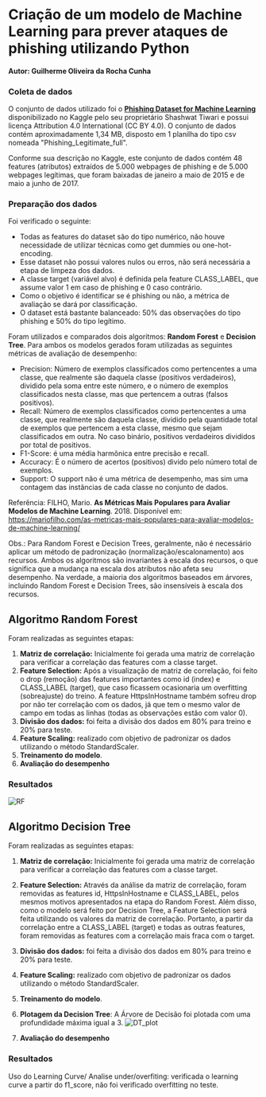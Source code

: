 # Criação de um modelo de Machine Learning para prever ataques de phishing utilizando Python
#### Autor: Guilherme Oliveira da Rocha Cunha

### Coleta de dados
O conjunto de dados utilizado foi o [**Phishing Dataset for Machine Learning**](https://www.kaggle.com/datasets/shashwatwork/phishing-dataset-for-machine-learning) disponibilizado no Kaggle pelo seu proprietário Shashwat Tiwari e possui licença Attribution 4.0 International (CC BY 4.0). O conjunto de dados contém aproximadamente 1,34 MB, disposto em 1 planilha do tipo csv nomeada "Phishing_Legitimate_full".

Conforme sua descrição no Kaggle, este conjunto de dados contém 48 features (atributos) extraídos de 5.000 webpages de phishing e de 5.000 webpages legítimas, que foram baixadas de janeiro a maio de 2015 e de maio a junho de 2017.

### Preparação dos dados
Foi verificado o seguinte: 
- Todas as features do dataset são do tipo numérico, não houve necessidade de utilizar técnicas como get dummies ou one-hot-encoding.
- Esse dataset não possui valores nulos ou erros, não será necessária a etapa de limpeza dos dados.
- A classe target (variável alvo) é definida pela feature CLASS_LABEL, que assume valor 1 em caso de phishing e 0 caso contrário.
- Como o objetivo é identificar se é phishing ou não, a métrica de avaliação se dará por classificação.
- O dataset está bastante balanceado: 50% das observações do tipo phishing e 50% do tipo legítimo.

Foram utilizados e comparados dois algoritmos: **Random Forest** e **Decision Tree**. Para ambos os modelos gerados foram utilizadas as seguintes métricas de avaliação de desempenho:
- Precision: Número de exemplos classificados como pertencentes a uma classe, que realmente são daquela classe (positivos verdadeiros), dividido pela soma entre este número, e o número de exemplos classificados nesta classe, mas que pertencem a outras (falsos positivos).
- Recall: Número de exemplos classificados como pertencentes a uma classe, que realmente são daquela classe, dividido pela quantidade total de exemplos que pertencem a esta classe, mesmo que sejam classificados em outra. No caso binário, positivos verdadeiros divididos por total de positivos.
- F1-Score: é uma média harmônica entre precisão e recall.
- Accuracy: É o número de acertos (positivos) divido pelo número total de exemplos.
- Support: O support não é uma métrica de desempenho, mas sim uma contagem das instâncias de cada classe no conjunto de dados.

Referência: FILHO, Mario. **As Métricas Mais Populares para Avaliar Modelos de Machine Learning**. 2018. Disponível em: https://mariofilho.com/as-metricas-mais-populares-para-avaliar-modelos-de-machine-learning/

Obs.: Para Random Forest e Decision Trees, geralmente, não é necessário aplicar um método de padronização (normalização/escalonamento) aos recursos. Ambos os algoritmos são invariantes à escala dos recursos, o que significa que a mudança na escala dos atributos não afeta seu desempenho. Na verdade, a maioria dos algoritmos baseados em árvores, incluindo Random Forest e Decision Trees, são insensíveis à escala dos recursos.

## Algoritmo Random Forest
Foram realizadas as seguintes etapas:
1. **Matriz de correlação:** Inicialmente foi gerada uma matriz de correlação para verificar a correlação das features com a classe target.
2. **Feature Selection:** Após a visualização de matriz de correlação, foi feito o drop (remoção) das features importantes como id (index) e CLASS_LABEL (target), que caso ficassem ocasionaria um overfitting (sobreajuste) do treino. A feature HttpsInHostname também sofreu drop por não ter correlação com os dados, já que tem o mesmo valor de campo em todas as linhas (todas as observações estão com valor 0).
3. **Divisão dos dados:** foi feita a divisão dos dados em 80% para treino e 20% para teste.
4. **Feature Scaling:** realizado com objetivo de padronizar os dados utilizando o método StandardScaler.
5. **Treinamento do modelo**.
6. **Avaliação do desempenho** 
### Resultados
![RF](https://github.com/Gui-lherme-Oliv/PhishingPrediction_ML/assets/123426025/dfcfc3bb-93e1-4b3b-933f-3d1d1d147f42)

## Algoritmo Decision Tree
Foram realizadas as seguintes etapas:
1. **Matriz de correlação:** Inicialmente foi gerada uma matriz de correlação para verificar a correlação das features com a classe target.
2. **Feature Selection:** Através da análise da matriz de correlação, foram removidas as features id, HttpsInHostname e CLASS_LABEL, pelos mesmos motivos apresentados na etapa do Random Forest. Além disso, como o modelo será feito por Decision Tree, a Feature Selection será feita utilizando os valores da matriz de correlação. Portanto, a partir da correlação entre a CLASS_LABEL (target) e todas as outras features, foram removidas as features com a correlação mais fraca com o target.
3. **Divisão dos dados:** foi feita a divisão dos dados em 80% para treino e 20% para teste.
4. **Feature Scaling:** realizado com objetivo de padronizar os dados utilizando o método StandardScaler.
5. **Treinamento do modelo**.
6. **Plotagem da Decision Tree**: A Árvore de Decisão foi plotada com uma profundidade máxima igual a 3.
![DT_plot](https://github.com/Gui-lherme-Oliv/PhishingPrediction_ML/assets/123426025/d7bf120a-1f6a-4d85-b95a-4f539e872d74)

  
8. **Avaliação do desempenho**

### Resultados







Uso do Learning Curve/ Analise under/overfiting: verificada o learning curve a partir do f1_score, não foi verificado overfitting no teste.
